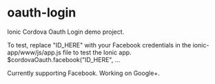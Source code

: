# oauth-login
Ionic Cordova Oauth Login demo project.

To test, replace "ID_HERE" with your Facebook credentials in the ionic-app/www/js/app.js file to test the Ionic app.
$cordovaOauth.facebook("ID_HERE", ...

Currently supporting Facebook.  Working on Google+.